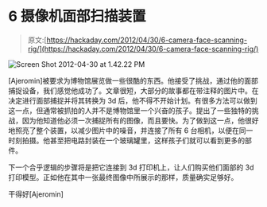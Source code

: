 # 6 摄像机面部扫描装置

> 原文:[https://hackaday.com/2012/04/30/6-camera-face-scanning-rig/](https://hackaday.com/2012/04/30/6-camera-face-scanning-rig/)

![](../Images/a3dc91d756da4e98db1f05b705e0732f.png "Screen Shot 2012-04-30 at 1.42.22 PM")

[Ajeromin]被要求为博物馆展览做一些很酷的东西。他接受了挑战，通过他的面部捕捉设备，我们感觉他成功了。文章很短，大部分的故事都在带注释的图片中。在决定进行面部捕捉并将其转换为 3d 后，他不得不开始计划。有很多方法可以做到这一点，但通常被抓拍的人并不是博物馆里一个兴奋的孩子。提出了一些独特的挑战，因为他知道他必须一次捕捉所有的图像，而且要快。为了做到这一点，他很好地照亮了整个装置，以减少图片中的噪音，并连接了所有 6 台相机，以便在同一时刻拍摄。他甚至把电路封装在一个玻璃罐里，这样孩子们就可以看到更多的部件。

下一个合乎逻辑的步骤将是把它连接到 3d 打印机上，让人们购买他们面部的 3d 打印模型。正如他在其中一张最终图像中所展示的那样，质量确实足够好。

干得好[Ajeromin]